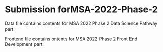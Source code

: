 # Submission forMSA-2022-Phase-2

Data file contains contents for MSA 2022 Phase 2 Data Science Pathway part.

Frontend file contains ontents for MSA 2022 Phase 2 Front End Development part.
